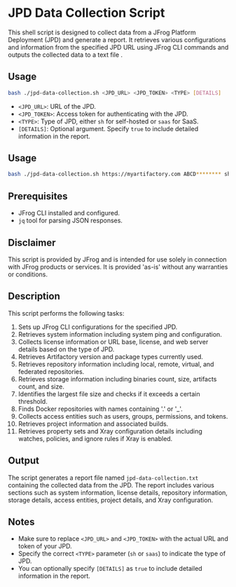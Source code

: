 # JPD Data Collection Script

This shell script is designed to collect data from a JFrog Platform Deployment (JPD) and generate a report. It 
retrieves various configurations and information from the specified JPD URL using JFrog CLI commands and outputs the 
collected data to a text file .

## Usage

```bash
bash ./jpd-data-collection.sh <JPD_URL> <JPD_TOKEN> <TYPE> [DETAILS]
```

- `<JPD_URL>`: URL of the JPD.
- `<JPD_TOKEN>`: Access token for authenticating with the JPD.
- `<TYPE>`: Type of JPD, either `sh` for self-hosted or `saas` for SaaS.
- `[DETAILS]`: Optional argument. Specify `true` to include detailed information in the report.

## Usage

```bash
bash ./jpd-data-collection.sh https://myartifactory.com ABCD******** sh true
```

## Prerequisites

- JFrog CLI installed and configured.
- `jq` tool for parsing JSON responses.

## Disclaimer

This script is provided by JFrog and is intended for use solely in connection with JFrog products or services. It is provided 'as-is' without any warranties or conditions.

## Description

This script performs the following tasks:

1. Sets up JFrog CLI configurations for the specified JPD.
2. Retrieves system information including system ping and configuration.
3. Collects license information or URL base, license, and web server details based on the type of JPD.
4. Retrieves Artifactory version and package types currently used.
5. Retrieves repository information including local, remote, virtual, and federated repositories.
6. Retrieves storage information including binaries count, size, artifacts count, and size.
7. Identifies the largest file size and checks if it exceeds a certain threshold.
8. Finds Docker repositories with names containing '.' or '_'.
9. Collects access entities such as users, groups, permissions, and tokens.
10. Retrieves project information and associated builds.
11. Retrieves property sets and Xray configuration details including watches, policies, and ignore rules if Xray is enabled.

## Output

The script generates a report file named `jpd-data-collection.txt` containing the collected data from the JPD. The report includes various sections such as system information, license details, repository information, storage details, access entities, project details, and Xray configuration.

## Notes

- Make sure to replace `<JPD_URL>` and `<JPD_TOKEN>` with the actual URL and token of your JPD.
- Specify the correct `<TYPE>` parameter (`sh` or `saas`) to indicate the type of JPD.
- You can optionally specify `[DETAILS]` as `true` to include detailed information in the report.
